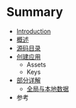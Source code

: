 # Summary

* [Introduction](README.md)
* [概述](SUMMARY.md)
* [源码目录](Menu.md)
* [创建应用](创建应用/Keys.md)
   * Assets
   * Keys
* [部分详解](部分详解)
   * [全局与本地数据](部分详解/Data.md)
* 参考


